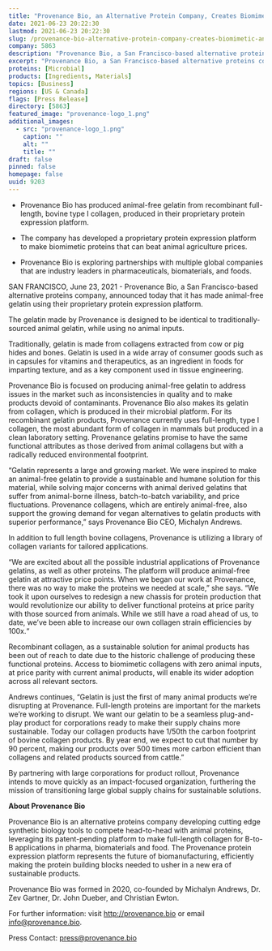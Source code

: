 ```yaml
---
title: "Provenance Bio, an Alternative Protein Company, Creates Biomimetic, Animal-Free Gelatin Using Its Novel Microbial Protein Expression Platform"
date: 2021-06-23 20:22:30
lastmod: 2021-06-23 20:22:30
slug: /provenance-bio-alternative-protein-company-creates-biomimetic-animal-free-gelatin-using
company: 5863
description: "Provenance Bio, a San Francisco-based alternative proteins company, announced today that it has made animal-free gelatin using their proprietary protein expression platform."
excerpt: "Provenance Bio, a San Francisco-based alternative proteins company, announced today that it has made animal-free gelatin using their proprietary protein expression platform."
proteins: [Microbial]
products: [Ingredients, Materials]
topics: [Business]
regions: [US & Canada]
flags: [Press Release]
directory: [5863]
featured_image: "provenance-logo_1.png"
additional_images:
  - src: "provenance-logo_1.png"
    caption: ""
    alt: ""
    title: ""
draft: false
pinned: false
homepage: false
uuid: 9203
---
```

<ul>
<li>
<p>Provenance Bio has produced animal-free gelatin from recombinant full-length, bovine type I collagen, produced in their proprietary protein expression platform.</p>
</li>
<li>
<p>The company has developed a proprietary protein expression platform to make biomimetic proteins that can beat animal agriculture prices.</p>
</li>
<li>
<p>Provenance Bio is exploring partnerships with multiple global companies that are industry leaders in pharmaceuticals, biomaterials, and foods.</p>
</li>
</ul>
<p>SAN FRANCISCO, June 23, 2021 - Provenance Bio, a San Francisco-based alternative proteins company, announced today that it has made animal-free gelatin using their proprietary protein expression platform.</p>
<p>The gelatin made by Provenance is designed to be identical to traditionally-sourced animal gelatin, while using no animal inputs.</p>
<p>Traditionally, gelatin is made from collagens extracted from cow or pig hides and bones. Gelatin is used in a wide array of consumer goods such as in capsules for vitamins and therapeutics, as an ingredient in foods for imparting texture, and as a key component used in tissue engineering.</p>
<p>Provenance Bio is focused on producing animal-free gelatin to address issues in the market such as inconsistencies in quality and to make products devoid of contaminants. Provenance Bio also makes its gelatin from collagen, which is produced in their microbial platform. For its recombinant gelatin products, Provenance currently uses full-length, type I collagen, the most abundant form of collagen in mammals but produced in a clean laboratory setting. Provenance gelatins promise to have the same functional attributes as those derived from animal collagens but with a radically reduced environmental footprint.</p>
<p>“Gelatin represents a large and growing market. We were inspired to make an animal-free gelatin to provide a sustainable and humane solution for this material, while solving major concerns with animal derived gelatins that suffer from animal-borne illness, batch-to-batch variability, and price fluctuations. Provenance collagens, which are entirely animal-free, also support the growing demand for vegan alternatives to gelatin products with superior performance,” says Provenance Bio CEO, Michalyn Andrews.</p>
<p>In addition to full length bovine collagens, Provenance is utilizing a library of collagen variants for tailored applications.</p>
<p>“We are excited about all the possible industrial applications of Provenance gelatins, as well as other proteins. The platform will produce animal-free gelatin at attractive price points. When we began our work at Provenance, there was no way to make the proteins we needed at scale,” she says. “We took it upon ourselves to redesign a new chassis for protein production that would revolutionize our ability to deliver functional proteins at price parity with those sourced from animals. While we still have a road ahead of us, to date, we’ve been able to increase our own collagen strain efficiencies by 100x.“</p>
<p>Recombinant collagen, as a sustainable solution for animal products has been out of reach to date due to the historic challenge of producing these functional proteins. Access to biomimetic collagens with zero animal inputs, at price parity with current animal products, will enable its wider adoption across all relevant sectors.</p>
<p>Andrews continues, “Gelatin is just the first of many animal products we’re disrupting at Provenance. Full-length proteins are important for the markets we’re working to disrupt. We want our gelatin to be a seamless plug-and-play product for corporations ready to make their supply chains more sustainable. Today our collagen products have 1/50th the carbon footprint of bovine collagen products. By year end, we expect to cut that number by 90 percent, making our products over 500 times more carbon efficient than collagens and related products sourced from cattle.”</p>
<p>By partnering with large corporations for product rollout, Provenance intends to move quickly as an impact-focused organization, furthering the mission of transitioning large global supply chains for sustainable solutions.</p>
<p><strong>About Provenance Bio</strong></p>
<p>Provenance Bio is an alternative proteins company developing cutting edge synthetic biology tools to compete head-to-head with animal proteins, leveraging its patent-pending platform to make full-length collagen for B-to-B applications in pharma, biomaterials and food. The Provenance protein expression platform represents the future of biomanufacturing, efficiently making the protein building blocks needed to usher in a new era of sustainable products.</p>
<p>Provenance Bio was formed in 2020, co-founded by Michalyn Andrews, Dr. Zev Gartner, Dr. John Dueber, and Christian Ewton.</p>
<p>For further information: visit <a href="http://provenance.bio">http://provenance.bio</a> or email <a href="mailto:info@provenance.bio">info@provenance.bio</a>.</p>
<p>Press Contact: <a href="mailto:press@provenance.bio">press@provenance.bio</a></p>
